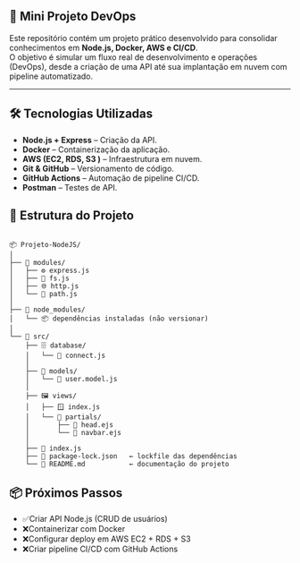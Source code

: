 ## 🚀 Mini Projeto DevOps

Este repositório contém um projeto prático desenvolvido para consolidar conhecimentos em **Node.js, Docker, AWS e CI/CD**.  
O objetivo é simular um fluxo real de desenvolvimento e operações (DevOps), desde a criação de uma API até sua implantação em nuvem com pipeline automatizado.

---

## 🛠️ Tecnologias Utilizadas
- **Node.js + Express** – Criação da API.
- **Docker** – Containerização da aplicação.
- **AWS (EC2, RDS, S3 )** – Infraestrutura em nuvem.
- **Git & GitHub** – Versionamento de código.
- **GitHub Actions** – Automação de pipeline CI/CD.
- **Postman** – Testes de API.  

## 📂 Estrutura do Projeto

```text

📦 Projeto-NodeJS/
│
├── 📁 modules/
│   ├── ⚙️ express.js
│   ├── 📄 fs.js
│   ├── 🌐 http.js
│   └── 🧭 path.js
│
├── 📁 node_modules/  
│   └── 📦 dependências instaladas (não versionar)
│
└── 📁 src/
    ├── 🗄️ database/
    │   └── 🔌 connect.js
    │
    ├── 🧩 models/
    │   └── 👤 user.model.js
    │
    ├── 🖼️ views/
    │   ├── 🪟 index.js
    │   └── 📂 partials/
    │       ├── 🧠 head.ejs
    │       └── 🧭 navbar.ejs
    │
    ├── 🚀 index.js
    ├── 📘 package-lock.json   ← lockfile das dependências
    └── 📝 README.md           ← documentação do projeto

```

## 📦 Próximos Passos
- ✅Criar API Node.js (CRUD de usuários)
- ❌Containerizar com Docker
- ❌Configurar deploy em AWS EC2 + RDS + S3
- ❌Criar pipeline CI/CD com GitHub Actions
